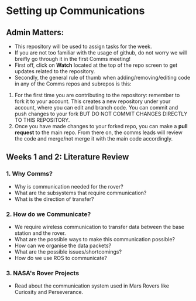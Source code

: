 # Setting up Communications
## Admin Matters:
- This repository will be used to assign tasks for the week.
- If you are not too familiar with the usage of github, do not worry we will breifly go through it in the first Comms meeting!
- First off, click on **Watch** located at the top of the repo screen to get updates related to the repository.
- Secondly, the general rule of thumb when adding/removing/editing code in any of the Comms repos and subrepos is this:
1. For the first time you are contributing to the repository: remember to fork it to your account. This creates a new repository under your account, where you can edit and branch code. You can commit and push changes to your fork BUT DO NOT COMMIT CHANGES DIRECTLY TO THIS REPOSITORY.
2. Once you have made changes to your forked repo, you can make a **pull request** to the main repo. From there on, the comms leads will review the code and merge/not merge it with the main code accordingly.

## Weeks 1 and 2: Literature Review

### 1. Why Comms? 

- Why is communication needed for the rover?
- What are the subsystems that require communication?
- What is the direction of transfer?

### 2. How do we Communicate?

- We require wireless communication to transfer data between the base station and the rover.
- What are the possible ways to make this communication possible?
- How can we organise the data packets?
- What are the possible issues/shortcomings?
- How do we use ROS to communicate?

### 3. NASA's Rover Projects

- Read about the communication system used in Mars Rovers like Curiosity and Perseverance.
